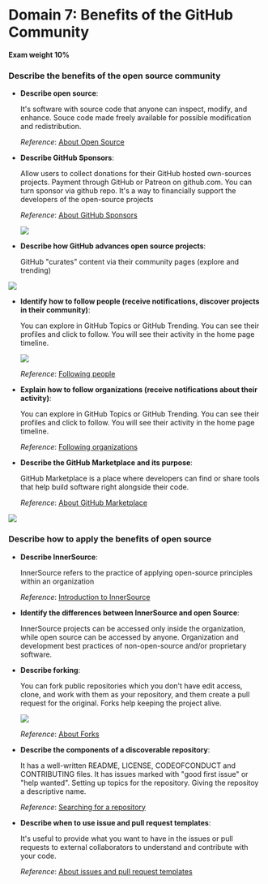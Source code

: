# Domain 7: Benefits of the GitHub Community
**Exam weight 10%**
### Describe the benefits of the open source community
- **Describe open source**:
	
	It's software with source code that anyone can inspect, modify, and enhance. Souce code made freely available for possible modification and redistribution.

	_Reference_: [About Open Source](https://opensource.org/about)
	
- **Describe GitHub Sponsors**:
	
	Allow users to collect donations for their GitHub hosted own-sources projects. Payment through GitHub or Patreon on github.com. You can turn sponsor via github repo. It's a way to financially support the developers of the open-source projects

  _Reference_: [About GitHub Sponsors](https://docs.github.com/en/sponsors/getting-started-with-github-sponsors/about-github-sponsors)
  
  ![](https://github.com/user-attachments/assets/ff7b9b35-e53c-4301-956a-8d6f8eea5a55)
	
- **Describe how GitHub advances open source projects**:
	
	GitHub "curates" content via their community pages (explore and trending)

![](https://github.com/user-attachments/assets/a2fe3a01-5005-468e-b931-769ba11f4f68)
	
- **Identify how to follow people (receive notifications, discover projects in their community)**:
	
	You can explore in GitHub Topics or GitHub Trending. You can see their profiles and click to follow. You will see their activity in the home page timeline.

  ![](https://github.com/user-attachments/assets/5f1782fc-7279-4b22-941e-4148a62bc8dc)

	_Reference_: [Following people](https://docs.github.com/en/get-started/exploring-projects-on-github/following-people)
	
- **Explain how to follow organizations (receive notifications about their activity)**:
	
	You can explore in GitHub Topics or GitHub Trending. You can see their profiles and click to follow. You will see their activity in the home page timeline.

	_Reference_: [Following organizations](https://docs.github.com/en/get-started/exploring-projects-on-github/following-organizations)
	
- **Describe the GitHub Marketplace and its purpose**:
	
	GitHub Marketplace is a place where developers can find or share tools that help build software right alongside their code.

	_Reference_: [About GitHub Marketplace](https://docs.github.com/en/apps/github-marketplace/github-marketplace-overview/about-github-marketplace-for-apps)

![](https://github.com/user-attachments/assets/438260c9-1d61-4320-b488-a23b791e1e39)

### Describe how to apply the benefits of open source
- **Describe InnerSource**:
	
	InnerSource refers to the practice of applying open-source principles within an organization

	_Reference_: [Introduction to InnerSource](https://github.com/resources/articles/software-development/innersource)
	
- **Identify the differences between InnerSource and open Source**:
	
	InnerSource projects can be accessed only inside the organization, while open source can be accessed by anyone. Organization and development best practices of non-open-source and/or proprietary software.
	
- **Describe forking**:
	
	You can fork public repositories which you don't have edit access, clone, and work with them as your repository, and them create a pull request for the original. Forks help keeping the project alive.

  ![](https://github.com/user-attachments/assets/f643cdba-b615-4746-9973-fa6469e6a8fd)

	_Reference_: [About Forks](https://docs.github.com/en/pull-requests/collaborating-with-pull-requests/working-with-forks/about-forks)
	
- **Describe the components of a discoverable repository**:
	
	It has a well-written README, LICENSE, CODEOFCONDUCT and CONTRIBUTING files. It has issues marked with "good first issue" or "help wanted". Setting up topics for the repository. Giving the repositoy a descriptive name.

	_Reference_: [Searching for a repository](docs.github.com/en/search-github/searching-on-github/searching-for-repositories)
	
- **Describe when to use issue and pull request templates**:
	
	It's useful to provide what you want to have in the issues or pull requests to external collaborators to understand and contribute with your code.

	_Reference_: [About issues and pull request templates](https://docs.github.com/en/communities/using-templates-to-encourage-useful-issues-and-pull-requests/about-issue-and-pull-request-templates)
